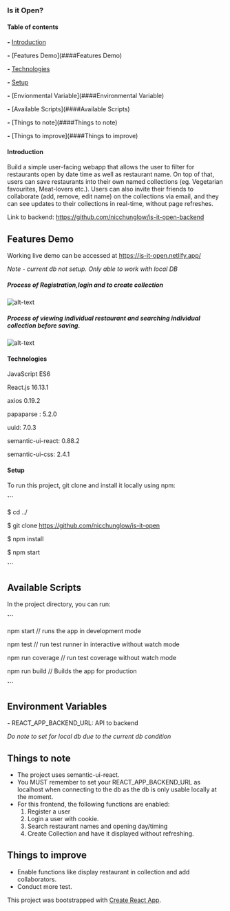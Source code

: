 ### Is it Open?





#### Table of contents



**\-** [Introduction](####Introduction)



**\-** [Features Demo](####Features Demo)



**\-** [Technologies](####Technologies)



**\-** [Setup](####Setup)



**\-** [Envionmental Variable](####Environmental Variable)



**\-** [Available Scripts](####Available Scripts)



**\-** [Things to note](####Things to note)



**\-** [Things to improve](####Things to improve)





#### Introduction





Build a simple user-facing webapp that allows the user to filter for restaurants open by date time as well as restaurant name. On top of that, users can save restaurants into their own named collections (eg. Vegetarian favourites, Meat-lovers etc.). Users can also invite their friends to collaborate (add, remove, edit name) on the collections via email, and they can see updates to their collections in real-time, without page refreshes.



Link to backend: https://github.com/nicchunglow/is-it-open-backend





## Features Demo





Working live demo can be accessed at https://is-it-open.netlify.app/

*Note - current db not setup. Only able to work with local DB*





##### Process of Registration,login and to create collection




![alt-text](https://media.giphy.com/media/f47szTr2iHmzUw3A7N/giphy.gif)





##### Process of viewing individual restaurant and searching individual collection before saving.





![alt-text](https://media.giphy.com/media/WrPAtCdueUO44zSEZx/giphy.gif)





#### Technologies





JavaScript ES6



React.js 16.13.1



axios 0.19.2



papaparse : 5.2.0



uuid: 7.0.3 



semantic-ui-react: 0.88.2



semantic-ui-css: 2.4.1



#### Setup



To run this project, git clone and install it locally using npm:



**\`**``

$ cd ../



$ git clone https://github.com/nicchunglow/is-it-open



$ npm install



$ npm start



**\`**``



## Available Scripts



In the project directory, you can run:

**\`**``



npm start // runs the app in development mode



npm test // run test runner in interactive without watch mode



npm run coverage // run test coverage without watch mode



npm run build // Builds the app for production



**\`**``

## Environment Variables

**\-** REACT_APP_BACKEND_URL: API to backend 

*Do note to set for local db due to the current db condition*



## Things to note

- The project uses semantic-ui-react. 
- You MUST remember to set your REACT_APP_BACKEND_URL as localhost when connecting to the db as the db is only usable locally at the moment. 
- For this frontend, the following functions are enabled: 
  1. Register a user
  2. Login a user with cookie.
  3. Search restaurant names and opening day/timing
  4. Create Collection and have it displayed without refreshing.



## Things to improve

- Enable functions like display restaurant in collection and add collaborators. 
- Conduct more test.



 This project was bootstrapped with [Create React App](https://github.com/facebook/create-react-app).
